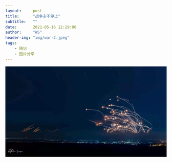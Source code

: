```yaml
---
layout:     post
title:      "战争永不停止"
subtitle:   ""
date:       2021-05-16 12:29:00
author:     "WS"
header-img: "img/war-2.jpeg"
tags:
    - 随记
    - 图片分享
---
```




![javascript](/img/war-1.jpeg)